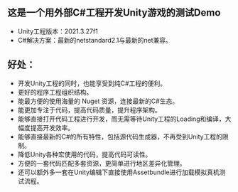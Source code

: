 ## 这是一个用外部C#工程开发Unity游戏的测试Demo

- Unity工程版本：2021.3.27f1
- C#解决方案：最新的netstandard2.1与最新的net兼容。

## 好处：

- 开发Unity工程的同时，也能享受到纯C#工程的便利。
- 更好的程序工程组织结构。
- 能最方便的使用海量的 Nuget 资源，连接最新的C#生态。
- 能更加专注于代码，提高代码质量，提升程序架构。
- 能够直接打开代码工程进行开发，而无需等待Unity工程的Loading和编译，大幅度提高开发效率。
- 能够直接最新的C#的所有特性，包括源代码生成器，不再受到Unity工程的限制。
- 降低Unity各种宏使用的代码，提高代码可读性。
- 方便的一套代码匹配多套资源，更简单进行地区差异化管理。
- 还可以额外多一套在Unity编辑下直接使用Assetbundle进行加载模拟真机测试流程。

